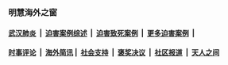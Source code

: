 
### 明慧海外之窗

####  [武汉肺炎](indexes/365.md?t=04210201) &nbsp;|&nbsp;  [迫害案例综述](indexes/328.md?t=04210201) &nbsp;|&nbsp; [迫害致死案例](indexes/277.md?t=04210201)  &nbsp;|&nbsp; [更多迫害案例](indexes/81.md?t=04210201)  &nbsp;|&nbsp; 
####  [时事评论](indexes/19.md?t=04210201) &nbsp;|&nbsp; [海外简讯](indexes/245.md?t=04210201)&nbsp;|&nbsp;  [社会支持](indexes/140.md?t=04210201) &nbsp;|&nbsp; [褒奖决议](indexes/282.md?t=04210201) &nbsp;|&nbsp; [社区报道](indexes/91.md?t=04210201)  &nbsp;|&nbsp; [天人之间](indexes/78.md?t=04210201) 

